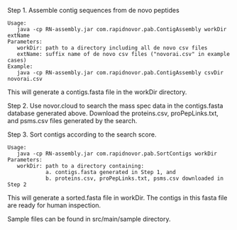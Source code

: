 Step 1. Assemble contig sequences from de novo peptides

```
Usage:
   java -cp RN-assembly.jar com.rapidnovor.pab.ContigAssembly workDir extName
Parameters: 
   workDir: path to a directory including all de novo csv files
   extName: suffix name of de novo csv files ("novorai.csv" in example cases)
Example: 
   java -cp RN-assembly.jar com.rapidnovor.pab.ContigAssembly csvDir novorai.csv
```
This will generate a contigs.fasta file in the workDir directory.

Step 2. Use novor.cloud to search the mass spec data in the contigs.fasta database generated above. 
Download the proteins.csv, proPepLinks.txt, and psms.csv files generated by the search. 

Step 3. Sort contigs according to the search score.
```
Usage: 
   java -cp RN-assembly.jar com.rapidnovor.pab.SortContigs workDir
Parameters:
   workDir: path to a directory containing: 
            a. contigs.fasta generated in Step 1, and 
            b. proteins.csv, proPepLinks.txt, psms.csv downloaded in Step 2
```
This will generate a sorted.fasta file in workDir. The contigs in this fasta file are ready for human inspection.

Sample files can be found in src/main/sample directory.

 
